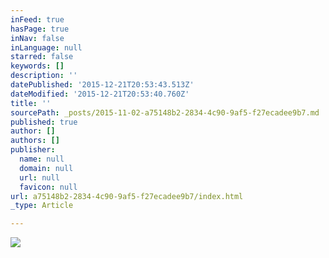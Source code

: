 ```yaml
---
inFeed: true
hasPage: true
inNav: false
inLanguage: null
starred: false
keywords: []
description: ''
datePublished: '2015-12-21T20:53:43.513Z'
dateModified: '2015-12-21T20:53:40.760Z'
title: ''
sourcePath: _posts/2015-11-02-a75148b2-2834-4c90-9af5-f27ecadee9b7.md
published: true
author: []
authors: []
publisher:
  name: null
  domain: null
  url: null
  favicon: null
url: a75148b2-2834-4c90-9af5-f27ecadee9b7/index.html
_type: Article

---
```

![](https://s3-us-west-2.amazonaws.com/the-grid-img/p/edaa044ffd9c87c368fafc0c3376cd981e5d1d33.jpg)